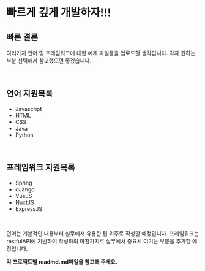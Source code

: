 # 빠르게 깊게 개발하자!!!

## 빠른 결론

여러가지 언어 및 프레임워크에 대한 예제 파일들을 업로드할 생각입니다.
각자 원하는 부분 선택해서 참고했으면 좋겠습니다.

<br/>

## 언어 지원목록

- Javascript
- HTML
- CSS
- Java
- Python

<br/>

## 프레임워크 지원목록

- Spring
- dJango
- VueJS
- NuxtJS
- ExpressJS

<br/>

언어는 기본적인 내용부터 실무에서 유용한 팁 위주로 작성할 예정입니다. 프레임워크는 restfulAPI에 기반하여 작성하되 마찬가지로 실무에서 중요시 여기는 부분을 추가할 예정입니다.

**각 프로젝트별 readmd.md파일을 참고해 주세요.**